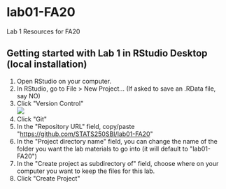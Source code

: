 # lab01-FA20
Lab 1 Resources for FA20

## Getting started with Lab 1 in RStudio Desktop (local installation)
1. Open RStudio on your computer.
1. In RStudio, go to File > New Project... (If asked to save an .RData file, say NO)
1. Click "Version Control" <br /> ![](http://www.rstudio.com/images/docs/projects_new.png)
1. Click "Git"
1. In the "Repository URL" field, copy/paste "https://github.com/STATS250SBI/lab01-FA20"
1. In the "Project directory name" field, you can change the name of the folder you want the lab materials to go into (it will default to "lab01-FA20")
1. In the "Create project as subdirectory of" field, choose where on your computer you want to keep the files for this lab.
1. Click "Create Project"
